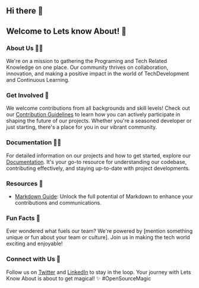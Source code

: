 ## Hi there 👋

## Welcome to Lets know About! 👋

### About Us 🙋‍♀️
We're on a mission to gathering the Programing and Tech Related Knowledge on one place. Our community thrives on collaboration, innovation, and making a positive impact in the world of TechDevelopment and Continuous Learning.

### Get Involved 🌈
We welcome contributions from all backgrounds and skill levels! Check out our [Contribution Guidelines](link-to-guidelines) to learn how you can actively participate in shaping the future of our projects. Whether you're a seasoned developer or just starting, there's a place for you in our vibrant community.

### Documentation 👩‍💻
For detailed information on our projects and how to get started, explore our [Documentation](link-to-docs). It's your go-to resource for understanding our codebase, contributing effectively, and staying up-to-date with project developments.

### Resources 🚀
- [Markdown Guide](https://docs.github.com/github/writing-on-github/getting-started-with-writing-and-formatting-on-github/basic-writing-and-formatting-syntax): Unlock the full potential of Markdown to enhance your contributions and communications.

### Fun Facts 🍿
Ever wondered what fuels our team? We're powered by [mention something unique or fun about your team or culture]. Join us in making the tech world exciting and enjoyable!

### Connect with Us 🧙
Follow us on [Twitter](link-to-twitter) and [LinkedIn](link-to-linkedin) to stay in the loop. Your journey with Lets Know About is about to get magical! ✨ #OpenSourceMagic


